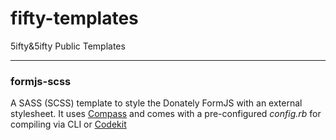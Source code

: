 fifty-templates
===============

5ifty&amp;5ifty Public Templates

----------------------


### formjs-scss

A SASS (SCSS) template to style the Donately FormJS with an external stylesheet. It uses [Compass](http://http://compass-style.org/) and comes with a pre-configured *config.rb* for compiling via CLI or [Codekit](http://incident57.com/codekit/)
